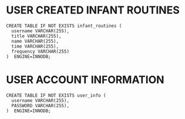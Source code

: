 # USER CREATED INFANT ROUTINES
```
CREATE TABLE IF NOT EXISTS infant_routines ( 
  username VARCHAR(255), 
  title VARCHAR(255), 
  name VARCHAR(255), 
  time VARCHAR(255), 
  frequency VARCHAR(255) 
)  ENGINE=INNODB;

```
# USER ACCOUNT INFORMATION

```
CREATE TABLE IF NOT EXISTS user_info ( 
  username VARCHAR(255), 
  PASSWORD VARCHAR(255), 
)  ENGINE=INNODB;
```
